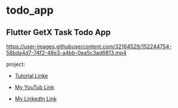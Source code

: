 # todo_app

## Flutter GetX Task Todo App

https://user-images.githubusercontent.com/32164529/152244754-58bda4d7-74f2-48e3-a4bb-0ea5c3ad6813.mp4

project:

- [Tutorial Linke](https://www.youtube.com/playlist?list=PLgGlvOHs_ZdB61bfGgznnepmS-L8ly-XN)

- [My YouTub Link](https://www.youtube.com/channel/UCGy2THyIXPOab8FOFBpTeiA)

- [My LinkedIn Link](https://www.linkedin.com/in/ahmed-mansour-490a1a1a1/)
